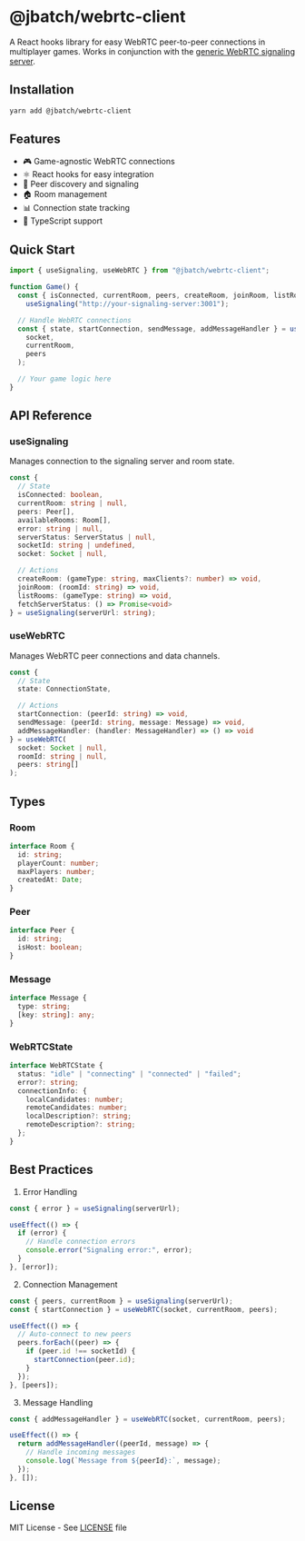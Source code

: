 # @jbatch/webrtc-client

A React hooks library for easy WebRTC peer-to-peer connections in multiplayer games. Works in conjunction with the [generic WebRTC signaling server](https://github.com/jbatch/p2p-server).

## Installation

```bash
yarn add @jbatch/webrtc-client
```

## Features

- 🎮 Game-agnostic WebRTC connections
- ⚛️ React hooks for easy integration
- 🤝 Peer discovery and signaling
- 🏠 Room management
- 📊 Connection state tracking
- 🚀 TypeScript support

## Quick Start

```typescript
import { useSignaling, useWebRTC } from "@jbatch/webrtc-client";

function Game() {
  const { isConnected, currentRoom, peers, createRoom, joinRoom, listRooms } =
    useSignaling("http://your-signaling-server:3001");

  // Handle WebRTC connections
  const { state, startConnection, sendMessage, addMessageHandler } = useWebRTC(
    socket,
    currentRoom,
    peers
  );

  // Your game logic here
}
```

## API Reference

### useSignaling

Manages connection to the signaling server and room state.

```typescript
const {
  // State
  isConnected: boolean,
  currentRoom: string | null,
  peers: Peer[],
  availableRooms: Room[],
  error: string | null,
  serverStatus: ServerStatus | null,
  socketId: string | undefined,
  socket: Socket | null,

  // Actions
  createRoom: (gameType: string, maxClients?: number) => void,
  joinRoom: (roomId: string) => void,
  listRooms: (gameType: string) => void,
  fetchServerStatus: () => Promise<void>
} = useSignaling(serverUrl: string);
```

### useWebRTC

Manages WebRTC peer connections and data channels.

```typescript
const {
  // State
  state: ConnectionState,

  // Actions
  startConnection: (peerId: string) => void,
  sendMessage: (peerId: string, message: Message) => void,
  addMessageHandler: (handler: MessageHandler) => () => void
} = useWebRTC(
  socket: Socket | null,
  roomId: string | null,
  peers: string[]
);
```

## Types

### Room

```typescript
interface Room {
  id: string;
  playerCount: number;
  maxPlayers: number;
  createdAt: Date;
}
```

### Peer

```typescript
interface Peer {
  id: string;
  isHost: boolean;
}
```

### Message

```typescript
interface Message {
  type: string;
  [key: string]: any;
}
```

### WebRTCState

```typescript
interface WebRTCState {
  status: "idle" | "connecting" | "connected" | "failed";
  error?: string;
  connectionInfo: {
    localCandidates: number;
    remoteCandidates: number;
    localDescription?: string;
    remoteDescription?: string;
  };
}
```

## Best Practices

1. Error Handling

```typescript
const { error } = useSignaling(serverUrl);

useEffect(() => {
  if (error) {
    // Handle connection errors
    console.error("Signaling error:", error);
  }
}, [error]);
```

2. Connection Management

```typescript
const { peers, currentRoom } = useSignaling(serverUrl);
const { startConnection } = useWebRTC(socket, currentRoom, peers);

useEffect(() => {
  // Auto-connect to new peers
  peers.forEach((peer) => {
    if (peer.id !== socketId) {
      startConnection(peer.id);
    }
  });
}, [peers]);
```

3. Message Handling

```typescript
const { addMessageHandler } = useWebRTC(socket, currentRoom, peers);

useEffect(() => {
  return addMessageHandler((peerId, message) => {
    // Handle incoming messages
    console.log(`Message from ${peerId}:`, message);
  });
}, []);
```

## License

MIT License - See [LICENSE](LICENSE) file
